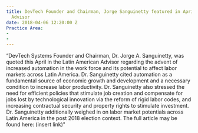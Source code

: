 ```yaml
---
title: DevTech Founder and Chairman, Jorge Sanguinetty featured in April's Latin American
  Advisor
date: 2018-04-06 12:20:00 Z
Practice Area:
- 
- 
---
```



“DevTech Systems Founder and Chairman, Dr. Jorge A. Sanguinetty, was quoted this April in the Latin American Advisor regarding the advent of increased automation in the work force and its potential to affect labor markets across Latin America.  Dr. Sanguinetty cited automation as a fundamental source of economic growth and development and a necessary condition to increase labor productivity. Dr. Sanguinetty also stressed the need for efficient policies that stimulate job creation and compensate for jobs lost by technological innovation via the reform of rigid labor codes, and increasing contractual security and property rights to stimulate investment. Dr. Sanguinetty additionally weighed in on labor market potentials across Latin America in the post 2018 election context. The full article may be found here: (insert link)"

